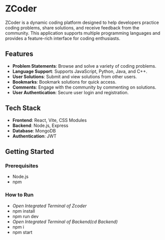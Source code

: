 # ZCoder

ZCoder is a dynamic coding platform designed to help developers practice coding problems, share solutions, and receive feedback from the community. This application supports multiple programming languages and provides a feature-rich interface for coding enthusiasts.

## Features

- **Problem Statements**: Browse and solve a variety of coding problems.
- **Language Support**: Supports JavaScript, Python, Java, and C++.
- **User Solutions**: Submit and view solutions from other users.
- **Bookmarks**: Bookmark solutions for quick access.
- **Comments**: Engage with the community by commenting on solutions.
- **User Authentication**: Secure user login and registration.

## Tech Stack

- **Frontend**: React, Vite, CSS Modules
- **Backend**: Node.js, Express
- **Database**: MongoDB
- **Authentication**: JWT

## Getting Started

### Prerequisites

- Node.js
- npm

### How to Run
- *Open Integrated Terminal of Zcoder*
- npm install
- npm run dev
- *Open Integrated Terminal of Backend(cd Backend)*
- npm i
- npm start

